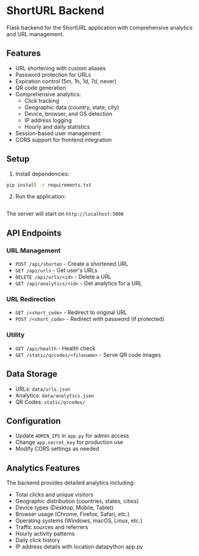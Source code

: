 # ShortURL Backend

Flask backend for the ShortURL application with comprehensive analytics and URL management.

## Features

- URL shortening with custom aliases
- Password protection for URLs
- Expiration control (5m, 1h, 1d, 7d, never)
- QR code generation
- Comprehensive analytics:
  - Click tracking
  - Geographic data (country, state, city)
  - Device, browser, and OS detection
  - IP address logging
  - Hourly and daily statistics
- Session-based user management
- CORS support for frontend integration

## Setup

1. Install dependencies:
```bash
pip install -r requirements.txt
```

2. Run the application:
```bash
```

The server will start on `http://localhost:5000`

## API Endpoints

### URL Management
- `POST /api/shorten` - Create a shortened URL
- `GET /api/urls` - Get user's URLs
- `DELETE /api/urls/<id>` - Delete a URL
- `GET /api/analytics/<id>` - Get analytics for a URL

### URL Redirection
- `GET /<short_code>` - Redirect to original URL
- `POST /<short_code>` - Redirect with password (if protected)

### Utility
- `GET /api/health` - Health check
- `GET /static/qrcodes/<filename>` - Serve QR code images

## Data Storage

- URLs: `data/urls.json`
- Analytics: `data/analytics.json`
- QR Codes: `static/qrcodes/`

## Configuration

- Update `ADMIN_IPS` in `app.py` for admin access
- Change `app.secret_key` for production use
- Modify CORS settings as needed

## Analytics Features

The backend provides detailed analytics including:
- Total clicks and unique visitors
- Geographic distribution (countries, states, cities)
- Device types (Desktop, Mobile, Tablet)
- Browser usage (Chrome, Firefox, Safari, etc.)
- Operating systems (Windows, macOS, Linux, etc.)
- Traffic sources and referrers
- Hourly activity patterns
- Daily click history
- IP address details with location datapython app.py
